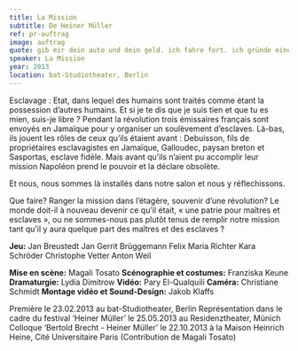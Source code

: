 ```yaml
---
title: La Mission
subtitle: De Heiner Müller
ref: pr-auftrag
image: auftrag
quote: gib mir dein auto und dein geld. ich fahre fort. ich gründe eine welt.
speaker: La Mission 
year: 2013
location: bat-Studiotheater, Berlin
---
```


Esclavage : Etat, dans lequel des humains sont traités comme étant la possession d’autres humains. Et si je te dis que je suis tien et que tu es mien, suis-je libre ? 
Pendant la révolution trois émissaires français sont envoyés en Jamaïque pour y organiser un soulèvement d’esclaves. 
Là-bas, ils jouent les rôles de ceux qu’ils étaient avant : Debuisson, fils de propriétaires esclavagistes en Jamaïque, Galloudec, paysan breton et Sasportas, esclave fidèle. Mais avant qu’ils n’aient pu accomplir leur mission Napoléon prend le pouvoir et la déclare obsolète. 

Et nous, nous sommes là installés dans notre salon et nous y réflechissons. 

Que faire? Ranger la mission dans l’étagère, souvenir d’une révolution? Le monde doit-il à nouveau devenir ce qu’il était, « une patrie pour maîtres et esclaves », ou ne sommes-nous pas plutôt tenus de remplir notre mission tant qu’il y aura quelque part des maîtres et des esclaves ?
 
 
**Jeu:** 
Jan Breustedt
Jan Gerrit Brüggemann
Felix Maria Richter
Kara Schröder
Christophe Vetter
Anton Weil
 
 
**Mise en scène:** Magali Tosato
**Scénographie et costumes:** Franziska Keune
**Dramaturgie:** Lydia Dimitrow
**Vidéo:** Pary El-Qualquili
**Caméra:** Christiane Schmidt
**Montage vidéo et Sound-Design:** Jakob Klaffs 
 
 
Première le 23.02.2013 au bat-Studiotheater, Berlin
Représentation dans le cadre du festival ‘Heiner Müller’ le 25.05.2013 au Residenztheater, Münich
Colloque ‘Bertold Brecht - Heiner Müller’ le 22.10.2013 à la Maison Heinrich Heine, Cité Universitaire Paris (Contribution de Magali Tosato)
